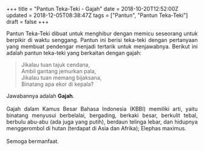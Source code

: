 +++
title = "Pantun Teka-Teki - Gajah"
date = 2018-10-20T12:52:00Z
updated = 2018-12-05T08:38:47Z
tags = ["Pantun", "Pantun Teka-Teki"]
draft = false
+++

<div dir="ltr" style="text-align: left;" trbidi="on"><div style="text-align: justify;">Pantun Teka-Teki dibuat untuk menghibur dengan memicu seseorang untuk berpikir di waktu senggang. Pantun ini berisi teka-teki dengan pertanyaan yang membuat pendengar menjadi tertarik untuk menjawabnya. Berikut ini adalah pantun teka-teki yang berkaitan dengan gajah:</div><blockquote class="tr_bq">Jikalau tuan tajuk cendana,<br />Ambil gantang jemurkan pala,<br />Jikalau tuan memang bijaksana,<br />Binatang apa ekor di kepala?</blockquote><div style="text-align: justify;">Jawabannya adalah <b>Gajah</b>.<br /><br />Gajah dalam Kamus Besar Bahasa Indonesia (KBBI) memiliki arti, yaitu binatang menyusui berbelalai, bergading, berkaki besar, berkulit tebal, berbulu abu-abu (ada juga yang putih), berdaun telinga lebar, dan hidupnya menggerombol di hutan (terdapat di Asia dan Afrika); Elephas maximus.<br /><br />Semoga bermanfaat.</div></div>
